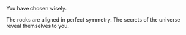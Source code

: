 You have chosen wisely.

The rocks are aligned in perfect symmetry.
The secrets of the universe reveal themselves to you.
